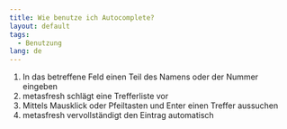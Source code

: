 ```yaml
---
title: Wie benutze ich Autocomplete?
layout: default
tags:
  - Benutzung
lang: de
---
```


1. In das betreffene Feld einen Teil des Namens oder der Nummer eingeben
1. metasfresh schlägt eine Trefferliste vor
1. Mittels Mausklick oder Pfeiltasten und Enter einen Treffer aussuchen
1. metasfresh vervollständigt den Eintrag automatisch